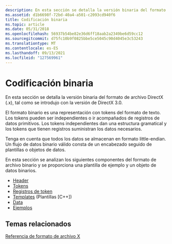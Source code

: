 ```yaml
---
description: En esta sección se detalla la versión binaria del formato de archivo DirectX (.x), tal como se introdujo con la versión de DirectX 3.0.
ms.assetid: d1b6698f-72bd-40a4-a501-c2093cd940f6
title: Codificación binaria
ms.topic: article
ms.date: 05/31/2018
ms.openlocfilehash: 56937b54be82e36d6ff18aab2a2349be6d59cc12
ms.sourcegitcommit: d75fc10b9f0825bbe5ce5045c90d4045e3c53243
ms.translationtype: MT
ms.contentlocale: es-ES
ms.lasthandoff: 09/13/2021
ms.locfileid: "127569961"
---
```

# <a name="binary-encoding"></a>Codificación binaria

En esta sección se detalla la versión binaria del formato de archivo DirectX (.x), tal como se introdujo con la versión de DirectX 3.0.

El formato binario es una representación con tokens del formato de texto. Los tokens pueden ser independientes o ir acompañados de registros de datos primitivos. Los tokens independientes dan una estructura gramatical y los tokens que tienen registros suministran los datos necesarios.

Tenga en cuenta que todos los datos se almacenan en formato little-endian. Un flujo de datos binario válido consta de un encabezado seguido de plantillas o objetos de datos.

En esta sección se analizan los siguientes componentes del formato de archivo binario y se proporciona una plantilla de ejemplo y un objeto de datos binarios.

-   [Header](header.md)
-   [Tokens](tokens.md)
-   [Registros de token](token-records.md)
-   [Templates](dx9-graphics-reference-x-file-binaryencoding-templates.md) (Plantillas [C++])
-   [Data](dx9-graphics-reference-x-file-binaryencoding-data.md)
-   [Ejemplos](examples.md)

## <a name="related-topics"></a>Temas relacionados

<dl> <dt>

[Referencia de formato de archivo X](dx9-graphics-reference-x-file-format.md)
</dt> </dl>

 

 



